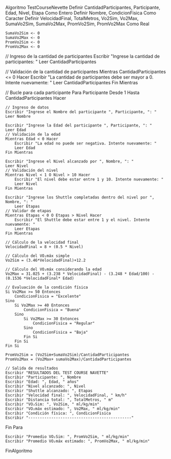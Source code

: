 Algoritmo TestCourseNevette
    Definir CantidadParticipantes, Participante, Edad, Nivel, Etapa Como Entero
    Definir Nombre, CondicionFisica Como Caracter
    Definir VelocidadFinal, TotalMetros, Vo2Sim, Vo2Max, SumaVo2Sim, SumaVo2Max, PromVo2Sim, PromVo2Max Como Real

    SumaVo2Sim <- 0
    SumaVo2Max <- 0
    PromVo2Sim <- 0
    PromVo2Max <- 0

// Ingreso de la cantidad de participantes
Escribir "Ingrese la cantidad de participantes: "
Leer CantidadParticipantes

// Validación de la cantidad de participantes
Mientras CantidadParticipantes <= 0 Hacer
    Escribir "La cantidad de participantes debe ser mayor a 0. Intente nuevamente: "
    Leer CantidadParticipantes
Fin Mientras

// Bucle para cada participante
Para Participante Desde 1 Hasta CantidadParticipantes Hacer
    
    // Ingreso de datos
    Escribir "Ingrese el Nombre del participante ", Participante, ": "
    Leer Nombre

    Escribir "Ingrese la Edad del participante ", Participante, ": "
    Leer Edad
    // Validación de la edad
    Mientras Edad < 0 Hacer
        Escribir "La edad no puede ser negativa. Intente nuevamente: "
        Leer Edad
    Fin Mientras

    Escribir "Ingrese el Nivel alcanzado por ", Nombre, ": "
    Leer Nivel
    // Validación del nivel
    Mientras Nivel < 1 O Nivel > 10 Hacer
        Escribir "El nivel debe estar entre 1 y 10. Intente nuevamente: "
        Leer Nivel
    Fin Mientras

    Escribir "Ingrese los Shuttle completadas dentro del nivel por ", Nombre, ": "
        Leer Etapas
    // Validar de etapas
    Mientras Etapas < 0 O Etapas > Nivel Hacer
        Escribir "El Shuttle debe estar entre 1 y el nivel. Intente nuevamente: "
        Leer Etapas
    Fin Mientras

    // Cálculo de la velocidad final
    VelocidadFinal = 8 + (0.5 * Nivel)

    // Cálculo del VO₂máx simple
    Vo2Sim = (3.46*VelocidadFinal)+12.2

    // Cálculo del VO₂máx considerando la edad
    Vo2Max = 31.025 + (3.238 * VelocidadFinal) - (3.248 * Edad/100) - (0.1536 *VelocidadFinal* Edad)

    // Evaluación de la condición física
    Si Vo2Max >= 50 Entonces
        CondicionFisica = "Excelente"
    Sino
        Si Vo2Max >= 40 Entonces
            CondicionFisica = "Buena"
        Sino
            Si Vo2Max >= 30 Entonces
                CondicionFisica = "Regular"
            Sino
                CondicionFisica = "Baja"
            Fin Si
        Fin Si
    Fin Si

    PromVo2Sim = (Vo2Sim+SumaVo2Sim)/CantidadParticipantes 
    PromVo2Max = (Vo2Max+ sumaVo2Max)/CantidadParticipantes
    
    // Salida de resultados
    Escribir "RESULTADOS DEL TEST COURSE NAVETTE"
    Escribir "Participante: ", Nombre
    Escribir "Edad: ", Edad, " años"
    Escribir "Nivel alcanzado: ", Nivel
    Escribir "Shuttle alcanzado: ", Etapas
    Escribir "Velocidad final: ", VelocidadFinal, " km/h"
    Escribir "Distancia total: ", TotalMetros, " m"
    Escribir "VO₂Sim: ", Vo2Sim, " ml/kg/min"
    Escribir "VO₂máx estimado: ", Vo2Max, " ml/kg/min"
    Escribir "Condición física: ", CondicionFisica
    Escribir "---------------------------------------------"

Fin Para

    Escribir "Promedio VO₂Sim: ", PromVo2Sim, " ml/kg/min"
    Escribir "Promedio VO₂máx estimado: ", PromVo2Max, " ml/kg/min"

FinAlgoritmo
